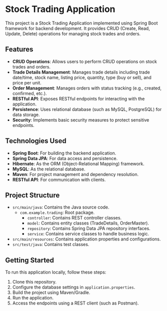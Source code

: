 # Stock Trading Application

This project is a Stock Trading Application implemented using Spring Boot framework for backend development. It provides CRUD (Create, Read, Update, Delete) operations for managing stock trades and orders. 

## Features

- **CRUD Operations**: Allows users to perform CRUD operations on stock trades and orders.
- **Trade Details Management**: Manages trade details including trade date/time, stock name, listing price, quantity, type (buy or sell), and price per unit.
- **Order Management**: Manages orders with status tracking (e.g., created, confirmed, etc.).
- **RESTful API**: Exposes RESTful endpoints for interacting with the application.
- **Persistence**: Uses relational database (such as MySQL, PostgreSQL) for data storage.
- **Security**: Implements basic security measures to protect sensitive endpoints.

## Technologies Used

- **Spring Boot**: For building the backend application.
- **Spring Data JPA**: For data access and persistence.
- **Hibernate**: As the ORM (Object-Relational Mapping) framework.
- **MySQL**: As the relational database.
- **Maven**: For project management and dependency resolution.
- **RESTful API**: For communication with clients.

## Project Structure

- `src/main/java`: Contains the Java source code.
  - `com.example.trading`: Root package.
    - `controller`: Contains REST controller classes.
    - `model`: Contains entity classes (TradeDetails, OrderMaster).
    - `repository`: Contains Spring Data JPA repository interfaces.
    - `service`: Contains service classes to handle business logic.
- `src/main/resources`: Contains application properties and configurations.
- `src/test/java`: Contains test classes.

## Getting Started

To run this application locally, follow these steps:

1. Clone this repository.
2. Configure the database settings in `application.properties`.
3. Build the project using Maven/Gradle.
4. Run the application.
5. Access the endpoints using a REST client (such as Postman).

